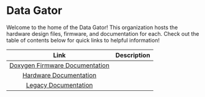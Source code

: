 # Data Gator

Welcome to the home of the Data Gator! This organization hosts the hardware design files, firmware, and documentation for each. Check out the table of contents below for quick links
to helpful information!

| Link | Description |
| :---: | :---: | 
| [Doxygen Firmware Documentation](https://data-gator.github.io/doxygen_firmware_docs/) | 
| [Hardware Documentation](https://data-gator.github.io/Hardware)|
| [Legacy Documentation](/profile/documentation/README.md) | 
